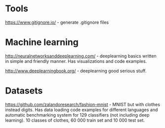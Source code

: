 # Tools
https://www.gitignore.io/ - generate .gitignore files

# Machine learning
http://neuralnetworksanddeeplearning.com/ - deeplearning basics written in simple and friendly manner. Has visualizations and code examples.

http://www.deeplearningbook.org/ - deeplearning good serious stuff.

# Datasets
https://github.com/zalandoresearch/fashion-mnist - MNIST but with clothes instead digits. Has data loading code examples for different languages and automatic benchmarking system for 129 classifiers (not including deep learning). 10 classes of clothes, 60 000 train set and 10 000 test set.